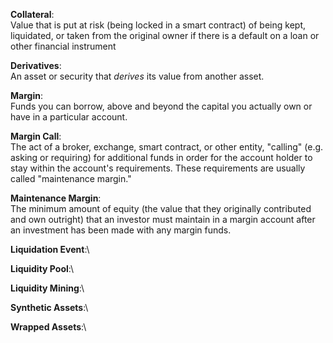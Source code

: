 **Collateral**:\
	Value that is put at risk (being locked in a smart contract) of being kept, liquidated, or taken from the original owner if there is a default on a loan or other financial instrument


**Derivatives**:\
	An asset or security that _derives_ its value from another asset. 


**Margin**:\
	Funds you can borrow, above and beyond the capital you actually own or have in a particular account. 
	
	
**Margin Call**:\
	The act of a broker, exchange, smart contract, or other entity, "calling" (e.g. asking or requiring) for additional funds in order for the account holder to stay within the account's requirements. These requirements are usually called "maintenance margin."
		

**Maintenance Margin**:\
	The minimum amount of equity (the value that they originally contributed and own outright) that an investor must maintain in a margin account after an investment has been made with any margin funds. 
	
**Liquidation Event**:\
	
**Liquidity Pool**:\

**Liquidity Mining**:\ 

**Synthetic Assets**:\

**Wrapped Assets**:\

